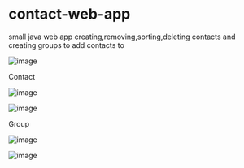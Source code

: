# contact-web-app
small java web app creating,removing,sorting,deleting contacts and creating groups to add contacts to

![image](https://github.com/Ahmadxxxxxx/contact-web-app/assets/93947902/ab670414-cdcc-4530-92b2-00a04b0ad68c)

Contact

![image](https://github.com/Ahmadxxxxxx/contact-web-app/assets/93947902/8e2b135c-02a3-4340-bfb1-d98da7aa8b7e)

![image](https://github.com/Ahmadxxxxxx/contact-web-app/assets/93947902/41ec10da-d32b-4711-92d0-be64bc8e6576)

Group

![image](https://github.com/Ahmadxxxxxx/contact-web-app/assets/93947902/ca45572e-67df-41ac-a964-ff2e0d008e87)

![image](https://github.com/Ahmadxxxxxx/contact-web-app/assets/93947902/b73a220f-4d4a-4df3-8b5a-0cb9fc88f39d)




